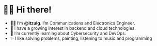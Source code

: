 # 🙋‍♀️ Hi there! 
- 👩‍💻 I’m **@itzulg**. I’m Communications and Electronics Engineer.
- 🌟 I have a growing interest in backend and cloud technologies.
- 🌱 I’m currently learning about Cybersecurity and DevOps.
- ✨ I like solving problems, painting, listening to music and programming
<!---
itzulg/itzulg is a ✨ special ✨ repository because its `README.md` (this file) appears on your GitHub profile.
You can click the Preview link to take a look at your changes.
--->
